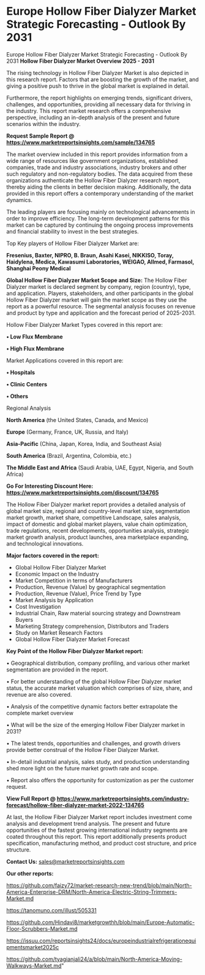 # Europe Hollow Fiber Dialyzer Market Strategic Forecasting - Outlook By 2031
Europe Hollow Fiber Dialyzer Market Strategic Forecasting - Outlook By 2031
<Strong> Hollow Fiber Dialyzer Market Overview 2025 - 2031</strong>

The rising technology in Hollow Fiber Dialyzer Market is also depicted in this research report. Factors that are boosting the growth of the market, and giving a positive push to thrive in the global market is explained in detail.

Furthermore, the report highlights on emerging trends, significant drivers, challenges, and opportunities, providing all necessary data for thriving in the industry. This report market research offers a comprehensive perspective, including an in-depth analysis of the present and future scenarios within the industry.

<strong>Request Sample Report @ <a href=https://www.marketreportsinsights.com/sample/134765>https://www.marketreportsinsights.com/sample/134765</a></strong>

The market overview included in this report provides information from a wide range of resources like government organizations, established companies, trade and industry associations, industry brokers and other such regulatory and non-regulatory bodies. The data acquired from these organizations authenticate the Hollow Fiber Dialyzer research report, thereby aiding the clients in better decision making. Additionally, the data provided in this report offers a contemporary understanding of the market dynamics.

The leading players are focusing mainly on technological advancements in order to improve efficiency. The long-term development patterns for this market can be captured by continuing the ongoing process improvements and financial stability to invest in the best strategies.

Top Key players of Hollow Fiber Dialyzer Market are:

<strong>Fresenius, Baxter, NIPRO, B. Braun, Asahi Kasei, NIKKISO, Toray, Haidylena, Medica, Kawasumi Laboratories, WEIGAO, Allmed, Farmasol, Shanghai Peony Medical</strong>

<strong><b>Global Hollow Fiber Dialyzer Market Scope and Size:</b></strong>
The Hollow Fiber Dialyzer market is declared segment by company, region (country), type, and application. Players, stakeholders, and other participants in the global Hollow Fiber Dialyzer market will gain the market scope as they use the report as a powerful resource. The segmental analysis focuses on revenue and product by type and application and the forecast period of 2025-2031.

Hollow Fiber Dialyzer Market Types covered in this report are:

<strong>• Low Flux Membrane

• High Flux Membrane</strong>

Market Applications covered in this report are:

<strong>• Hospitals

• Clinic Centers

• Others</strong> 

Regional Analysis

<strong>North America</strong> (the United States, Canada, and Mexico)

<strong>Europe</strong> (Germany, France, UK, Russia, and Italy)

<strong>Asia-Pacific</strong> (China, Japan, Korea, India, and Southeast Asia)

<strong>South America</strong> (Brazil, Argentina, Colombia, etc.)

<strong>The Middle East and Africa</strong> (Saudi Arabia, UAE, Egypt, Nigeria, and South Africa)

<strong>Go For Interesting Discount Here: <a href=https://www.marketreportsinsights.com/discount/134765>https://www.marketreportsinsights.com/discount/134765</a></strong>

The Hollow Fiber Dialyzer market report provides a detailed analysis of global market size, regional and country-level market size, segmentation market growth, market share, competitive Landscape, sales analysis, impact of domestic and global market players, value chain optimization, trade regulations, recent developments, opportunities analysis, strategic market growth analysis, product launches, area marketplace expanding, and technological innovations.

<strong><b>Major factors covered in the report:</b></strong>
<ul>
  <li>Global Hollow Fiber Dialyzer Market </li>
  <li>Economic Impact on the Industry</li>
  <li>Market Competition in terms of Manufacturers</li>
  <li>Production, Revenue (Value) by geographical segmentation</li>
  <li>Production, Revenue (Value), Price Trend by Type</li>
  <li>Market Analysis by Application</li>
  <li>Cost Investigation</li>
  <li>Industrial Chain, Raw material sourcing strategy and Downstream Buyers</li>
  <li>Marketing Strategy comprehension, Distributors and Traders</li>
  <li>Study on Market Research Factors</li>
  <li>Global Hollow Fiber Dialyzer Market Forecast</li>
</ul>

<strong><b>Key Point of the Hollow Fiber Dialyzer Market report:</b></strong>

• Geographical distribution, company profiling, and various other market segmentation are provided in the report.

• For better understanding of the global Hollow Fiber Dialyzer market status, the accurate market valuation which comprises of size, share, and revenue are also covered.

• Analysis of the competitive dynamic factors better extrapolate the complete market overview

• What will be the size of the emerging Hollow Fiber Dialyzer market in 2031?

• The latest trends, opportunities and challenges, and growth drivers provide better construal of the Hollow Fiber Dialyzer Market.

• In-detail industrial analysis, sales study, and production understanding shed more light on the future market growth rate and scope.

• Report also offers the opportunity for customization as per the customer request.

<strong><b>View Full Report @ <a href=https://www.marketreportsinsights.com/industry-forecast/hollow-fiber-dialyzer-market-2022-134765>https://www.marketreportsinsights.com/industry-forecast/hollow-fiber-dialyzer-market-2022-134765</a></b></strong>


At last, the Hollow Fiber Dialyzer Market report includes investment come analysis and development trend analysis. The present and future opportunities of the fastest growing international industry segments are coated throughout this report. This report additionally presents product specification, manufacturing method, and product cost structure, and price structure.

<strong>Contact Us:</strong>
sales@marketreportsinsights.com

<strong>Our other reports:</strong>

<a href=https://github.com/faizy72/market-research-new-trend/blob/main/North-America-Enterprise-DRM/North-America-Electric-String-Trimmers-Market.md>https://github.com/faizy72/market-research-new-trend/blob/main/North-America-Enterprise-DRM/North-America-Electric-String-Trimmers-Market.md</a>

<a href=https://tanomuno.com/illust/505331>https://tanomuno.com/illust/505331</a>

<a href=https://github.com/Hindavi8/marketgrowthh/blob/main/Europe-Automatic-Floor-Scrubbers-Market.md>https://github.com/Hindavi8/marketgrowthh/blob/main/Europe-Automatic-Floor-Scrubbers-Market.md</a>

<a href=https://issuu.com/reportsinsights24/docs/europeindustrialrefrigerationequipmentsmarket2025c>https://issuu.com/reportsinsights24/docs/europeindustrialrefrigerationequipmentsmarket2025c</a>

<a href=https://github.com/tyagianjali24/a/blob/main/North-America-Moving-Walkways-Market.md>https://github.com/tyagianjali24/a/blob/main/North-America-Moving-Walkways-Market.md</a>"
